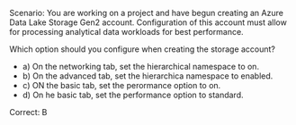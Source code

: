 Scenario: You are working on a project and have begun creating an Azure Data Lake Storage Gen2 account. Configuration of this account must allow for processing analytical data workloads for best performance.

Which option should you configure when creating the storage account?

- a) On the networking tab, set the hierarchical namespace to on.
- b) On the advanced tab, set the hierarchica namespace to enabled.
- c) ON the basic tab, set the perormance option to on.
- d) On he basic tab, set the performance option to standard.

Correct: B